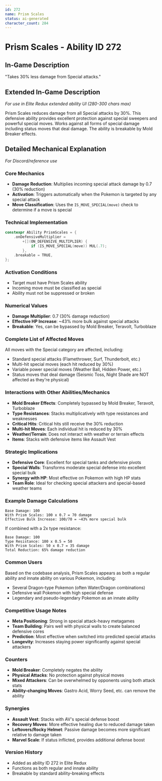 ```yaml
---
id: 272
name: Prism Scales
status: ai-generated
character_count: 284
---
```


# Prism Scales - Ability ID 272

## In-Game Description
"Takes 30% less damage from Special attacks."

## Extended In-Game Description
*For use in Elite Redux extended ability UI (280-300 chars max)*

Prism Scales reduces damage from all Special attacks by 30%. This defensive ability provides excellent protection against special sweepers and powerful special moves. Works against all forms of special damage including status moves that deal damage. The ability is breakable by Mold Breaker effects.

## Detailed Mechanical Explanation
*For Discord/reference use*

### Core Mechanics
- **Damage Reduction**: Multiplies incoming special attack damage by 0.7 (30% reduction)
- **Activation**: Triggers automatically when the Pokemon is targeted by any special attack
- **Move Classification**: Uses the `IS_MOVE_SPECIAL(move)` check to determine if a move is special

### Technical Implementation
```c
constexpr Ability PrismScales = {
    .onDefensiveMultiplier =
        +[](ON_DEFENSIVE_MULTIPLIER) {
            if (IS_MOVE_SPECIAL(move)) MUL(.7);
        },
    .breakable = TRUE,
};
```

### Activation Conditions
- Target must have Prism Scales ability
- Incoming move must be classified as special
- Ability must not be suppressed or broken

### Numerical Values
- **Damage Multiplier**: 0.7 (30% damage reduction)
- **Effective HP Increase**: ~43% more bulk against special attacks
- **Breakable**: Yes, can be bypassed by Mold Breaker, Teravolt, Turboblaze

### Complete List of Affected Moves
All moves with the Special category are affected, including:
- Standard special attacks (Flamethrower, Surf, Thunderbolt, etc.)
- Multi-hit special moves (each hit reduced by 30%)
- Variable power special moves (Weather Ball, Hidden Power, etc.)
- Status moves that deal damage (Seismic Toss, Night Shade are NOT affected as they're physical)

### Interactions with Other Abilities/Mechanics
- **Mold Breaker Effects**: Completely bypassed by Mold Breaker, Teravolt, Turboblaze
- **Type Resistances**: Stacks multiplicatively with type resistances and weaknesses
- **Critical Hits**: Critical hits still receive the 30% reduction
- **Multi-hit Moves**: Each individual hit is reduced by 30%
- **Weather/Terrain**: Does not interact with weather or terrain effects
- **Items**: Stacks with defensive items like Assault Vest

### Strategic Implications
- **Defensive Core**: Excellent for special tanks and defensive pivots
- **Special Walls**: Transforms moderate special defense into excellent special bulk
- **Synergy with HP**: Most effective on Pokemon with high HP stats
- **Team Role**: Ideal for checking special attackers and special-based weather teams

### Example Damage Calculations
```
Base Damage: 100
With Prism Scales: 100 x 0.7 = 70 damage
Effective Bulk Increase: 100/70 = ~43% more special bulk
```

If combined with a 2x type resistance:
```
Base Damage: 100
Type Resistance: 100 x 0.5 = 50
With Prism Scales: 50 x 0.7 = 35 damage
Total Reduction: 65% damage reduction
```

### Common Users
Based on the codebase analysis, Prism Scales appears as both a regular ability and innate ability on various Pokemon, including:
- Several Dragon-type Pokemon (often Water/Dragon combinations)
- Defensive wall Pokemon with high special defense
- Legendary and pseudo-legendary Pokemon as an innate ability

### Competitive Usage Notes
- **Meta Positioning**: Strong in special attack-heavy metagames
- **Team Building**: Pairs well with physical walls to create balanced defensive cores
- **Prediction**: Most effective when switched into predicted special attacks
- **Longevity**: Increases staying power significantly against special attackers

### Counters
- **Mold Breaker**: Completely negates the ability
- **Physical Attacks**: No protection against physical moves
- **Mixed Attackers**: Can be overwhelmed by opponents using both attack stats
- **Ability-changing Moves**: Gastro Acid, Worry Seed, etc. can remove the ability

### Synergies
- **Assault Vest**: Stacks with AV's special defense boost
- **Recovery Moves**: More effective healing due to reduced damage taken
- **Leftovers/Rocky Helmet**: Passive damage becomes more significant relative to damage taken
- **Marvel Scale**: If status inflicted, provides additional defense boost

### Version History
- Added as ability ID 272 in Elite Redux
- Functions as both regular and innate ability
- Breakable by standard ability-breaking effects